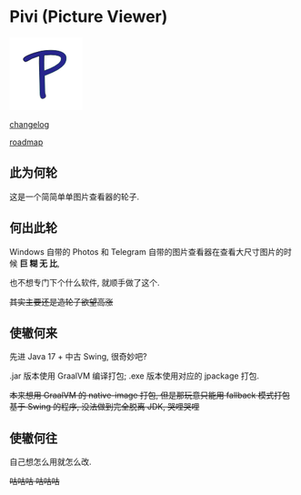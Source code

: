 # Pivi (Picture Viewer)

![logo](doc/icon.png)

[changelog](doc/changelog.md)

[roadmap](doc/roadmap.md)

## 此为何轮

这是一个简简单单图片查看器的轮子.

## 何出此轮

Windows 自带的 Photos 和 Telegram 自带的图片查看器在查看大尺寸图片的时候 **巨 糊 无 比**,

也不想专门下个什么软件, 就顺手做了这个.

~~其实主要还是造轮子欲望高涨~~

## 使辙何来

先进 Java 17 + 中古 Swing, 很奇妙吧?

.jar 版本使用 GraalVM 编译打包; .exe 版本使用对应的 jpackage 打包.

~~本来想用 GraalVM 的 native-image 打包, 但是那玩意只能用 fallback 模式打包基于 Swing 的程序, 没法做到完全脱离 JDK, 哭哩哭哩~~

## 使辙何往

自己想怎么用就怎么改.

~~咕咕咕 咕咕咕~~
